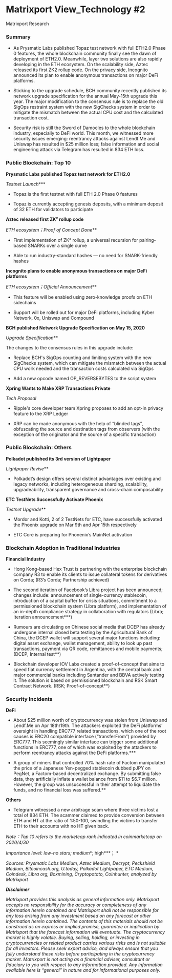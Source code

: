 # Matrixport View_Technology #2
Matrixport Research

### Summary
- As Prysmatic Labs published Topaz test network with full ETH2.0 Phase 0 features, the whole blockchain community finally see the dawn of deployment of ETH2.0. Meanwhile, layer two solutions are also rapidly developing in the ETH ecosystem. On the scalability side, Aztec released its first ZK2 rollup code. On the privacy side, Incognito announced its plan to enable anonymous transactions on major DeFi platforms.

- Sticking to the upgrade schedule, BCH community recently published its network upgrade specification for the annual May-15th upgrade this year. The major modification to the consensus rule is to replace the old SigOps restraint system with the new SigChecks system in order to mitigate the mismatch between the actual CPU cost and the calculated transaction cost.

- Security risk is still the Sword of Damocles to the whole blockchain industry, especially to DeFi world. This month, we witnessed more security issues emerging: reentrancy attacks against Lendf.Me and Uniswap has resulted in $25 million loss; false information and social engineering attack via Telegram has resulted in 834 ETH loss.

### Public Blockchain:  Top 10
**Prysmatic Labs published Topaz test network for ETH2.0**

*Testnet Launch****

- Topaz is the first testnet with full ETH 2.0 Phase 0 features

- Topaz is currently accepting genesis deposits, with a minimum deposit of 32 ETH for validators to participate

**Aztec released first ZK² rollup code**

*ETH ecosystem；Proof of Concept Done***

- First implementation of ZK² rollup, a universal recursion for pairing-based SNARKs over a single curve

- Able to run industry-standard hashes — no need for SNARK-friendly hashes

**Incognito plans to enable anonymous transactions on major DeFi platforms**

*ETH ecosystem；Official Announcement***

- This feature will be enabled using zero-knowledge proofs on ETH sidechains

- Support will be rolled out for major DeFi platforms, including Kyber Network, 0x, Uniswap and Compound

**BCH published Network Upgrade Specification on May 15, 2020**

*Upgrade Specification***

The changes to the consensus rules in this upgrade include:

- Replace BCH's SigOps counting and limiting system with the new SigChecks system, which can mitigate the mismatch between the actual CPU work needed and the transaction costs calculated via SigOps 

- Add a new opcode named OP_REVERSEBYTES to the script system

**Xpring Wants to Make XRP Transactions Private**

*Tech Proposal*

- Ripple's core developer team Xpring proposes to add an opt-in privacy feature to the XRP Ledger

- XRP can be made anonymous with the help of “blinded tags”, obfuscating the source and destination tags from observers (with the exception of the originator and the source of a specific transaction)

### Public Blockchain:  Others

**Polkadot  published its 3rd version of Lightpaper**

*Lightpaper Revise***

- Polkadot’s design offers several distinct advantages over existing and legacy networks, including heterogeneous sharding, scalability, upgradeability, transparent governance and cross-chain composability

**ETC TestNets Successfully Activate Phoenix**

*Testnet Upgrade***

- Mordor and Kotti, 2 of 2 TestNets for ETC, have successfully activated the Phoenix upgrade on Mar 9th and Apr 15th respectively

- ETC Core is preparing for Phonenix’s MainNet activation 

### Blockchain Adoption in Traditional Industries 

**Financial Industry**

- Hong Kong-based Hex Trust is partnering with the enterprise blockchain company R3 to enable its clients to issue collateral tokens for derivatives on Corda; (R3’s Corda; Partnership achieved)

- The second iteration of Facebook’s Libra project has been announced; changes include: announcement of single-currency stablecoin, introduction of a capital buffer for crisis situations, commitment to a permissioned blockchain system (Libra platform), and implementation of an in-depth compliance strategy in collaboration with regulators (Libra; Iteration announcement***)

- Rumours are circulating on Chinese social media that DCEP has already undergone internal closed beta testing by the Agricultural Bank of China, the DCEP wallet will support several major functions including: digital asset exchange, wallet management, ability to look up past transactions, payment via QR code, remittances and mobile payments; (DCEP; Internal test**) 

- Blockchain developer IOV Labs created a proof-of-concept that aims to speed fiat currency settlement in Argentina, with the central bank and major commercial banks including Santander and BBVA actively testing it. The solution is based on permissioned blockchain and RSK Smart Contract Network. (RSK; Proof-of-concept**)

### Security Incidents

**DeFi**

- About $25 million worth of cryptocurrency was stolen from Uniswap and Lendf.Me on Apr 18th/19th. The attackers exploited the DeFi platforms’ oversight in handling ERC777 related transactions, which one of the root causes is ERC20 compatible interface (“transferFrom”) provided by ERC777. This seemingly similar interface can trigger some additional functions in ERC777, one of which was exploited by the attackers to perform reentrancy attacks against the DeFi platforms.***

- A group of miners that controlled 70% hash rate of Factom manipulated the price of a Japanese Yen-pegged stablecoin dubbed pJPY on PegNet, a Factom-based decentralized exchange. By submitting false data, they artificially inflate a wallet balance from $11 to $6.7 million. However, the group was unsuccessful in their attempt to liquidate the funds, and no financial loss was suffered.**

**Others**

- Telegram witnessed a new arbitrage scam where three victims lost a total of 834 ETH. The scammer claimed to provide conversion between ETH and HT at the ratio of 1:50-100, swindling the victims to transfer ETH to their accounts with no HT given back.

*Note：Top 10 refers to the marketcap rank indicated in coinmarketcap on 2020/4/30*

*Importance level: low-no stars; medium**; high***； *

*Sources: Prysmatic Labs Medium, Aztec Medium, Decrypt, Peckshield Medium, Bitcoincash.org, U.today, Polkadot Lightpaper, ETC Medium, Coindesk, Libra org, Boxmining, Cryptopotato, Coinhunter, analyzed by Matrixport*

***Disclaimer***

*Matrixport provides this analysis as general information only. Matrixport accepts no responsibility for the accuracy or completeness of any information herein contained and Matrixport shall not be responsible for any loss arising from any investment based on any forecast or other information herein contained. The contents of this materials should not be construed as an express or implied promise, guarantee or implication by Matrixport that the forecast information will eventuate. The cryptocurrency market is highly volatile. Buying, selling, holding, or investing in cryptocurrencies or related product carries various risks and is not suitable for all investors. Please seek expert advice, and always ensure that you fully understand these risks before participating in the cryptocurrency market.
Matrixport is not acting as a financial adviser, consultant or fiduciary to you with respect to any information provided. Any information available here is “general” in nature and for informational purposes only.*
